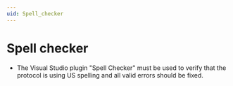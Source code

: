 ```yaml
---
uid: Spell_checker
---
```


# Spell checker

- The Visual Studio plugin "Spell Checker" must be used to verify that the protocol is using US spelling and all valid errors should be fixed.
